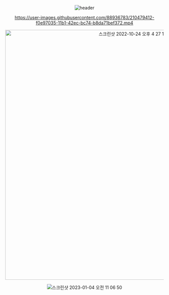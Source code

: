 

<div align="center">


![header](https://capsule-render.vercel.app/api?type=waving&color=timeGradient&height=300&section=header&text=ACTTY&fontSize=90&fontColor=#2b2b2b&animation=fadeIn)


  

https://user-images.githubusercontent.com/88936783/210479412-f0e97035-11b1-42ec-bc74-b8da71bef372.mp4


  

<img width="794" alt="스크린샷 2022-10-24 오후 4 27 19" src="https://user-images.githubusercontent.com/88936783/210471652-665709ef-6eb6-4d16-a4dd-fb42337c06c6.png">

![스크린샷 2023-01-04 오전 11 06 50](https://user-images.githubusercontent.com/88936783/210471613-02ed36e7-aa51-4948-baad-8002d8173757.png)

</div>
